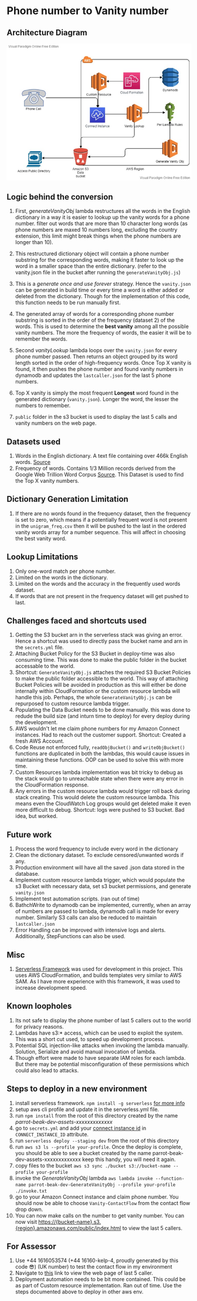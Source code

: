 # Phone number to Vanity number

## Architecture Diagram

![Vanity architecture](architecture.jpg)

## Logic behind the conversion

1. First, *generateVanityObj* lambda restructures all the words in the English dictionary in a way it is easier to lookup up the vanity words for a phone number. filter out words that are more than 10 character long words (as phone numbers are maxed 10 numbers long, excluding the country extension, this limit might break things when the phone numbers are longer than 10).

2. This restructured dictionary object will contain a phone number substring for the corresponding words, making it faster to look up the word in a smaller space than the entire dictionary. (refer to the vanity.json file in the bucket after running the `generateVanityObj.js`)

3. This is a *generate once and use forever* strategy. Hence the `vanity.json` can be generated in build time or every time a word is either added or deleted from the dictionary. Though for the implementation of this code, this function needs to be run manually first.

4. The generated array of words for a corresponding phone number substring is sorted in the order of the frequency (dataset 2) of the words. This is used to determine the **best vanity** among all the possible vanity numbers. The more the frequency of words, the easier it will be to remember the words.

5. Second *vanityLookup* lambda loops over the `vanity.json` for every phone number passed. Then returns an object grouped by its word length sorted in the order of high-frequency words. Once Top X vanity is found, it then pushes the phone number and found vanity numbers in dynamodb and updates the `lastcaller.json` for the last 5 phone numbers.  

6. Top X vanity is simply the most frequent **Longest** word found in the generated dictionary (`vanity.json`). Longer the word, the lesser the numbers to remember.

7. `public` folder in the s3 bucket is used to display the last 5 calls and vanity numbers on the web page.

## Datasets used

1. Words in the English dictionary. A text file containing over 466k English words. [Source](https://github.com/dwyl/english-words/blob/master/words_dictionary.json)
2. Frequency of words. Contains 1/3 Million records derived from the Google Web Trillion Word Corpus [Source](https://www.kaggle.com/rtatman/english-word-frequency). This Dataset is used to find the Top X vanity numbers.

## Dictionary Generation Limitation

1. If there are no words found in the frequency dataset, then the frequency is set to zero, which means if a potentially frequent word is not present in the `unigram_freq.csv` then it will be pushed to the last in the ordered vanity words array for a number sequence. This will affect in choosing the best vanity word.

## Lookup Limitations

1. Only one-word match per phone number.
2. Limited on the words in the dictionary.
3. Limited on the words and the accuracy in the frequently used words dataset.
4. If words that are not present in the frequency dataset will get pushed to last.

## Challenges faced and shortcuts used

1. Getting the S3 bucket arn in the serverless stack was giving an error. Hence a shortcut was used to directly pass the bucket name and arn in the `secrets.yml` file.
2. Attaching Bucket Policy for the S3 Bucket in deploy-time was also consuming time. This was done to make the public folder in the bucket accessable to the world.
3. Shortcut: `GenerateVanityObj.js` attaches the required S3 Bucket Policies to make the public folder accessible to the world. This way of attaching Bucket Policies will be avoided in production as this will either be done internally within CloudFormation or the custom resource lambda will handle this job. Perhaps, the whole `GenerateVanityObj.js` can be repurposed to custom resource lambda trigger.
4. Populating the Data Bucket needs to be done manually. this was done to redude the build size (and inturn time to deploy) for every deploy during the development.
5. AWS wouldn't let me claim phone numbers for my Amazon Connect instances. Had to reach out the customer support. Shortcut: Created a fresh AWS Account.
6. Code Reuse not enforced fully, `readObjBucket()` and `writeObjBucket()` functions are duplicated in both the lambdas, this would cause issues in maintaining these functions. OOP can be used to solve this with more time.
7. Custom Resources lambda implementation was bit tricky to debug as the stack would go to unreachable state when there were any error in the CloudFormation response.
8. Any errors in the custom resource lambda would trigger roll back during stack creating. This would delete the custom resource lambda. This means even the CloudWatch Log groups would get deleted make it even more difficult to debug. Shortcut: logs were pushed to S3 bucket. Bad idea, but worked.

## Future work

1. Process the word frequency to include every word in the dictionary
2. Clean the dictionary dataset. To exclude censored/unwanted words if any.
3. Production environment will have all the saved .json data stored in the database.
4. Implement custom resource lambda trigger, which would populate the s3 Bucket with necessary data, set s3 bucket permissions, and generate `vanity.json`
5. Implement test automation scripts. (ran out of time)
6. BathchWrite to dynamodb can be implemented, currently, when an array of numbers are passed to lambda, dynamodb call is made for every number. Similarly S3 calls can also be reduced to maintain `lastcaller.json`
7. Error Handling can be improved with intensive logs and alerts. Additionally, StepFunctions can also be used.

## Misc

1. [Serverless Framework](serverless.com) was used for development in this project. This uses AWS CloudFormation, and builds templates very similar to AWS SAM. As I have more experience with this framework, it was used to increase development speed.

## Known loopholes

1. Its not safe to display the phone number of last 5 callers out to the world for privacy reasons.
2. Lambdas have s3:* access, which can be used to exploit the system. This was a short cut used, to speed up development process.
3. Potential SQL injection-like attacks when invoking the lambda manually. Solution, Serialize and avoid manual invocation of lambda.
4. Though effort were made to have separate IAM roles for each lambda. But there may be potential misconfiguration of these permissions which could also lead to attacks.

## Steps to deploy in a new environment

1. install serverless framework. `npm install -g serverless` [for more info](https://www.serverless.com/framework/docs/getting-started)
2. setup aws cli profile and update it in the serverless.yml file.
3. run `npm install` from the root of this directory
created by the name *parrot-beak-dev-assets-xxxxxxxxxxxxx*
4. go to `secrets.yml` and add your [connect instance id](https://aws.amazon.com/premiumsupport/knowledge-center/find-connect-instance-id/) in `CONNECT_INSTANCE_ID` attribute.
5. run `serverless deploy --staging dev` from the root of this directory
6. run `aws s3 ls --profile your-profile`. Once the deploy is complete, you should be able to see a bucket created by the name parrot-beak-dev-assets-xxxxxxxxxxxxx keep this handy, you will need it again.
7. copy files to the bucket `aws s3 sync ./bucket s3://bucket-name --profile your-profile`
8. invoke the *GenerateVanityObj* lambda `aws lambda invoke --function-name parrot-beak-dev-GenerateVanityObj --profile your-profile ./invoke.txt`
9. go to your Amazon Connect instance and claim phone number. You should now be able to choose `Vanity-ContactFlow` from the contact flow drop down.
10. You can now make calls on the number to get vanity number. You can now visit <https://{bucket-name}.s3.{region}.amazonaws.com/public/index.html> to view the last 5 callers.

## For Assessor

1. Use +44 1616053574 (+44 16160-kelp-4, proudly generated by this code 😎) (UK number) to test the contact flow in my environment
2. Navigate to [this](https://parrot-beak-dev-assets-428ihlbjwo51.s3.eu-west-2.amazonaws.com/public/index.html) link to view the web page of last 5 caller.
3. Deployment automation needs to be bit more contained. This could be as part of Custom resource implementation. Ran out of time. Use the steps documented above to deploy in other aws env.
